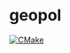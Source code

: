 # geopol

[![CMake](https://github.com/0marduk/geopol/actions/workflows/cmake.yml/badge.svg)](https://github.com/0marduk/geopol/actions/workflows/cmake.yml)
